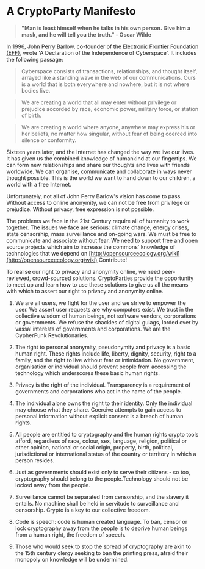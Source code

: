 A CryptoParty Manifesto
=======================

> **"Man is least himself when he talks in his own person. Give him a mask, and he will tell you the truth." - Oscar Wilde**

In 1996, John Perry Barlow, co-founder of the [Electronic Frontier Foundation (EFF)](https://www.eff.org/), wrote 'A Declaration of the Independence of Cyberspace'. It includes the following passage:

> Cyberspace consists of transactions, relationships, and thought itself, arrayed like a standing wave in the web of our communications. Ours is a world that is both everywhere and nowhere, but it is not where bodies live.

> We are creating a world that all may enter without privilege or prejudice accorded by race, economic power, military force, or station of birth.

> We are creating a world where anyone, anywhere may express his or her beliefs, no matter how singular, without fear of being coerced into silence or conformity.

Sixteen years later, and the Internet has changed the way we live our lives. It has given us the combined knowledge of humankind at our fingertips. We can form new relationships and  share our thoughts and lives with friends worldwide. We can organise, communicate and collaborate in ways never thought possible. This is the world we want to hand down to our children, a world with a free Internet.

Unfortunately, not all of John Perry Barlow's vision has come to pass. Without access to online anonymity, we can not be free from privilege or prejudice. Without privacy, free expression is not possible.

The problems we face in the 21st Century require all of humanity to work together. The issues we face are serious: climate change, energy crises, state censorship, mass surveillance and on-going wars. We must be free to communicate and associate without fear. We need to support free and open source projects which aim to increase the commons' knowledge of technologies that we depend on [http://opensourceecology.org/wiki](http://opensourceecology.org/wiki) Contribute!

To realise our right to privacy and anonymity online, we need peer-reviewed, crowd-sourced solutions. CryptoParties provide the opportunity to meet up and learn how to use these solutions to give us all the means with which to assert our right to privacy and anonymity online.

1. We are all users, we fight for the user and we strive to empower the user. We assert user requests are why computers exist. We trust in the collective wisdom of human beings, not software vendors, corporations or governments. We refuse the shackles of digital gulags, lorded over by vassal interests of governments and corporations. We are the CypherPunk Revolutionaries.

2. The right to personal anonymity, pseudonymity and privacy is a basic human right. These rights include life, liberty, dignity, security, right to a family, and the right to live without fear or intimidation. No government, organisation or individual should prevent people from accessing the technology which underscores these basic human rights.

3. Privacy is the right of the individual. Transparency is a requirement of governments and corporations who act in the name of the people. 

4. The individual alone owns the right to their identity. Only the individual may choose what they share. Coercive attempts to gain access to personal information without explicit consent is a breach of human rights.

5. All people are entitled to cryptography and the human rights crypto tools afford, regardless of race, colour, sex, language, religion, political or other opinion, national or social origin, property, birth, political, jurisdictional or international status of the country or territory in which a person resides.

6. Just as governments should exist only to serve their citizens - so too, cryptography should belong to the people.Technology should not be locked away from the people. 

7. Surveillance cannot be separated from censorship, and the slavery it entails. No  machine shall be held in servitude to surveillance and censorship. Crypto is a key to our collective freedom.

8. Code is speech: code is human created language. To ban, censor or lock cryptography away from the people is to deprive human beings from a human right, the freedom of speech.

9. Those who would seek to stop the spread of cryptography are akin to the 15th century clergy seeking to ban the printing press, afraid their monopoly on knowledge will be undermined.
 
